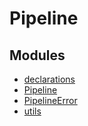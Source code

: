 # Pipeline

## Modules

- [declarations](declarations/README.md)
- [Pipeline](Pipeline/README.md)
- [PipelineError](PipelineError/README.md)
- [utils](utils/README.md)
